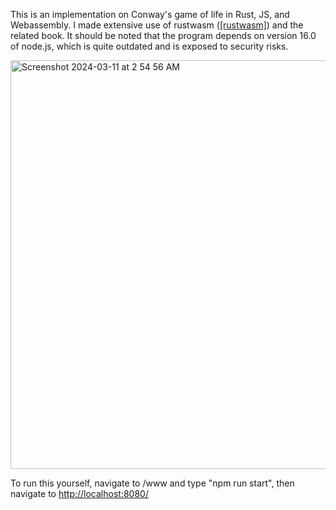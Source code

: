 This is an implementation on Conway's game of life in Rust, JS, and Webassembly. I made extensive use of rustwasm (<a href="[url](https://github.com/rustwasm/wasm-pack)">[rustwasm]</a>) and the related book. It should be noted that the program depends on version 16.0 of node.js, which is quite outdated and is exposed to security risks. 


<img width="654" alt="Screenshot 2024-03-11 at 2 54 56 AM" src="https://github.com/LeoTaoeee/wasm-game-of-life/assets/91030023/4bf2df2b-040e-4fe3-9d1f-5baab3041a19">

To run this yourself, navigate to /www and type "npm run start", then navigate to <a href="[url](http://localhost:8080/)">http://localhost:8080/</a>


